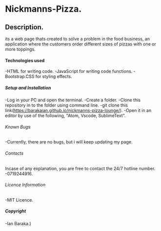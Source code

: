 # Nickmanns-Pizza.

## Description.
its a web page thats created to solve a problem in the food business, an application where the customers order different sizes of pizzas with one or more toppings. 


#### Technologies used
-HTML for writing code.
-JavaScript for writing code functions.
-Bootstrap.CSS for styling effects.

##### Setup and Installation
-Log in your PC and open the terminal.
-Create a folder.
-Clone this repository in to the folder using command line.
-git clone this link(https://barakaian.github.io/nickmanns-pizza-lounge/).
-Open it in an editor by use of the following,   "Atom, Vscode, SublimeText".


###### Known Bugs
-Currently, there are no bugs, but i will keep updating my page.

######  Contacts
Incase of any explanation, you are free to contact the 24/7 hotline number.
-0719244916.

###### Licence Information
-MIT Licence.

##### Copyright
-Ian Baraka.)
